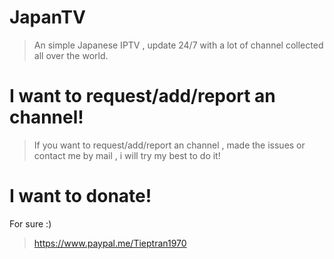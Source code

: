 # JapanTV
> An simple Japanese IPTV , update 24/7 with a lot of channel collected all over the world.
# I want to request/add/report an channel!
> If you want to request/add/report an channel , made the issues or contact me by mail , i will try my best to do it!
# I want to donate!
For sure :)
> https://www.paypal.me/Tieptran1970
